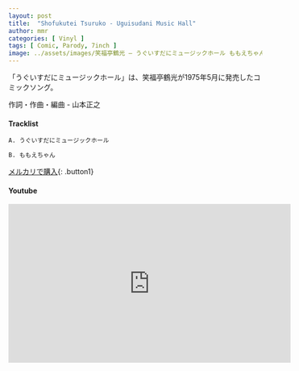```yaml
---
layout: post
title:  "Shofukutei Tsuruko - Uguisudani Music Hall"
author: mmr
categories: [ Vinyl ]
tags: [ Comic, Parody, 7inch ]
image: ../assets/images/笑福亭鶴光 – うぐいすだにミュージックホール ももえちゃん.webp
---
```


「うぐいすだにミュージックホール」は、笑福亭鶴光が1975年5月に発売したコミックソング。

作詞・作曲・編曲 - 山本正之

#### Tracklist
```md
A. うぐいすだにミュージックホール

B. ももえちゃん
```

[メルカリで購入](https://jp.mercari.com/item/m92548718770?afid=6142608987){: .button1}

#### Youtube
<iframe width="560" height="315" src="https://www.youtube.com/embed/rIY6pajpd70?si=LdF0932ixHxFOtbq" title="YouTube video player" frameborder="0" allow="accelerometer; autoplay; clipboard-write; encrypted-media; gyroscope; picture-in-picture; web-share" referrerpolicy="strict-origin-when-cross-origin" allowfullscreen></iframe>